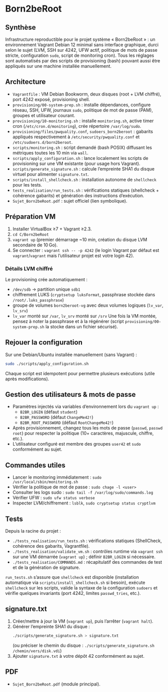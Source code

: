 # Born2beRoot

## Synthèse
Infrastructure reproductible pour le projet système « Born2beRoot » : un environnement Vagrant Debian 12 minimal sans interface graphique, durci selon le sujet (LVM, SSH sur 4242, UFW actif, politique de mots de passe stricte, configuration `sudo`, script de monitoring cron). Tous les réglages sont automatisés par des scripts de provisioning (bash) pouvant aussi être appliqués sur une machine installée manuellement.

## Architecture
- `Vagrantfile` : VM Debian Bookworm, deux disques (root + LVM chiffré), port 4242 exposé, provisioning shell.
- `provisioning/00-system-prep.sh` : installe dépendances, configure réseau, SSH, UFW, journaux `sudo`, politique de mot de passe (PAM), groupes et utilisateur courant.
- `provisioning/10-monitoring.sh` : installe `monitoring.sh`, active timer cron (`/etc/cron.d/monitoring`), crée répertoire `/var/log/sudo`.
- `provisioning/files/pwquality.conf`, `sudoers_born2beroot` : gabarits appliqués respectivement à `/etc/security/pwquality.conf` et `/etc/sudoers.d/born2beroot`.
- `scripts/monitoring.sh` : script demandé (bash POSIX) diffusant les métriques toutes les 10 min via `wall`.
- `scripts/apply_configuration.sh` : lance localement les scripts de provisioning sur une VM existante (pour usage hors Vagrant).
- `scripts/generate_signature.sh` : calcule l’empreinte SHA1 du disque virtuel pour alimenter `signature.txt`.
- `scripts/install_shellcheck.sh` : installation autonome de `shellcheck` pour les tests.
- `tests_realisation/run_tests.sh` : vérifications statiques (shellcheck + cohérence gabarits) et génération des instructions d’exécution.
- `Sujet_Born2beRoot.pdf` : sujet officiel (lien symbolique).

## Préparation VM
1. Installer VirtualBox ≥7 + Vagrant ≥2.3.
2. `cd C/Born2beRoot`
3. `vagrant up` (premier démarrage ~10 min, création du disque LVM secondaire de 10 Go).
4. Se connecter : `vagrant ssh -- -p 4242` (le login Vagrant par défaut est `vagrant`/`vagrant` mais l’utilisateur projet est votre login 42).

### Détails LVM chiffré
Le provisioning crée automatiquement :
- `/dev/sdb` → partition unique `sdb1`
- chiffrement LUKS (`cryptsetup luksFormat`, passphrase stockée dans `/root/.luks_passphrase`)
- groupe de volumes `born2beroot-vg` avec deux volumes logiques (`lv_var`, `lv_srv`)
- `lv_var` monté sur `/var`, `lv_srv` monté sur `/srv`
Une fois la VM montée, pensez à noter la passphrase et à la régénérer (script `provisioning/00-system-prep.sh` la stocke dans un fichier sécurisé).

## Rejouer la configuration
Sur une Debian/Ubuntu installée manuellement (sans Vagrant) :
```bash
sudo ./scripts/apply_configuration.sh
```
Chaque script est idempotent pour permettre plusieurs exécutions (utile après modifications).

## Gestion des utilisateurs & mots de passe
- Paramètres injectés via variables d’environnement lors du `vagrant up` :
  - `B2BR_LOGIN` (défaut `student`)
  - `B2BR_PASSWORD` (défaut `ChangeMe42!`)
  - `B2BR_ROOT_PASSWORD` (défaut `RootChangeMe42!`)
- Après provisionnement, changez tous les mots de passe (`passwd`, `passwd root`) pour respecter la politique (10+ caractères, majuscule, chiffre, etc.).
- L’utilisateur configuré est membre des groupes `user42` et `sudo` conformément au sujet.

## Commandes utiles
- Lancer le monitoring immédiatement : `sudo /usr/local/sbin/monitoring.sh`
- Vérifier la politique de mot de passe : `sudo chage -l <user>`
- Consulter les logs sudo : `sudo tail -f /var/log/sudo/commands.log`
- Vérifier UFW : `sudo ufw status verbose`
- Inspecter LVM/chiffrement : `lsblk`, `sudo cryptsetup status cryptlvm`

## Tests
Depuis la racine du projet :
- `./tests_realisation/run_tests.sh` : vérifications statiques (ShellCheck, cohérence des gabarits, Vagrantfile).
- `./tests_realisation/validate_vm.sh` : contrôles runtime via `vagrant ssh` sur une VM démarrée (`vagrant up`) ; définir `B2BR_LOGIN` si nécessaire.
- `./tests_realisation/COMMANDS.md` : récapitulatif des commandes de test et de la génération de signature.

`run_tests.sh` s’assure que `shellcheck` est disponible (installation automatique via `scripts/install_shellcheck.sh` si besoin), exécute `shellcheck` sur les scripts, valide la syntaxe de la configuration `sudoers` et vérifie quelques invariants (port 4242, limites `passwd_tries`, etc.).

## signature.txt
1. Créer/mettre à jour la VM (`vagrant up`), puis l’arrêter (`vagrant halt`).
2. Générer l’empreinte SHA1 du disque :
   ```bash
   ./scripts/generate_signature.sh > signature.txt
   ```
   (ou préciser le chemin du disque : `./scripts/generate_signature.sh /chemin/vers/disk.vdi`)
3. Ajouter `signature.txt` à votre dépôt 42 conformément au sujet.

## PDF
- `Sujet_Born2beRoot.pdf` (module principal).
